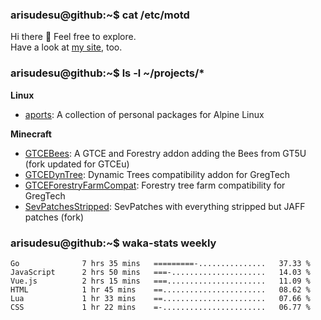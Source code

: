 ### arisudesu@github:~$ cat /etc/motd

Hi there 👋  Feel free to explore.  
Have a look at [my site](https://arisu.dev), too.

### arisudesu@github:~$ ls -l ~/projects/*
**Linux**
 - [aports](https://github.com/arisudesu/aports):  A collection of personal packages for Alpine Linux

**Minecraft**
 - [GTCEBees](https://github.com/arisudesu/GTCEBees): A GTCE and Forestry addon adding the Bees from GT5U (fork updated for GTCEu)
 - [GTCEDynTree](https://github.com/arisudesu/GTCEDynTree): Dynamic Trees compatibility addon for GregTech
 - [GTCEForestryFarmCompat](https://github.com/arisudesu/GTCEForestryFarmCompat): Forestry tree farm compatibility for GregTech
 - [SevPatchesStripped](https://github.com/arisudesu/SevPatchesStripped): SevPatches with everything stripped but JAFF patches (fork)

### arisudesu@github:~$ waka-stats weekly
<!--START_SECTION:waka-->

```text
Go              7 hrs 35 mins   =========-...............   37.33 %
JavaScript      2 hrs 50 mins   ===-.....................   14.03 %
Vue.js          2 hrs 15 mins   ===......................   11.09 %
HTML            1 hr 45 mins    ==.......................   08.62 %
Lua             1 hr 33 mins    ==.......................   07.66 %
CSS             1 hr 22 mins    =-.......................   06.77 %
```

<!--END_SECTION:waka-->
